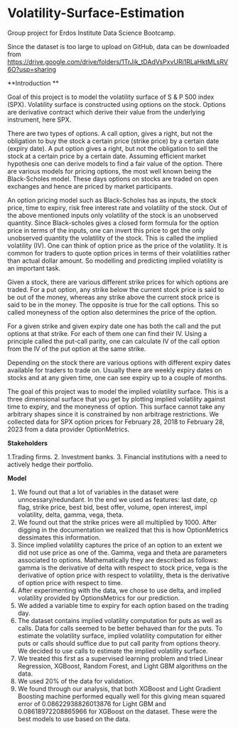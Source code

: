 # Volatility-Surface-Estimation
Group project for Erdos Institute Data Science Bootcamp.

Since the dataset is too large to upload on GitHub, data can be downloaded from
https://drive.google.com/drive/folders/1TrJik_tDAdVsPxvURi1RLaHktMLsRV6O?usp=sharing

**Introduction **

Goal of this project is to model the volatility surface of S \& P 500 index (SPX). Volatility surface is constructed using options on the stock. Options are derivative contract which derive their value from the underlying instrument, here SPX.

There are two types of options. A call option, gives a right, but not the obligation to buy the stock a certain price (strike price) by a certain date (expiry date). A put option gives a right, but not the obligation to sell the stock at a certain price by a certain date. Assuming efficient market hypothesis one can derive models to find a fair value of the option. There are various models for pricing options, the most well known being the Black-Scholes model. These days options on stocks are traded on open exchanges and hence are priced by market participants. 

An option pricing model such as Black-Scholes has as inputs, the stock price, time to expiry, risk free interest rate and volatility of the stock. Out of the above mentioned inputs only volatility of the stock is an unobserved quantity. Since Black-scholes gives a closed form formula for the option price in terms of the inputs, one can invert this price to get the only unobserved quantity the volatility of the stock. This is called the implied volatility (IV). One can think of option price as the price of the volatility. It is common for traders to quote option prices in terms of their volatilities rather than actual dollar amount. So modelling and predicting implied volatility is an important task. 

Given a stock, there are various different strike prices for which options are traded. For a put option, any strike below the current stock price is said to be out of the money, whereas any strike above the current stock price is said to be in the money. The opposite is true for the call options. This so called moneyness of the option also determines the price of the option. 

For a given strike and given expiry date one has both the call and the put options at that strike. For each of them one can find their IV. Using a principle called the put-call parity, one can calculate IV of the call option from the IV of the put option at the same strike. 

Depending on the stock there are various options with different expiry dates available for traders to trade on. Usually there are weekly expiry dates on stocks and at any given time, one can see expiry up to a couple of months. 

The goal of this project was to model the implied volatility surface. This is a three dimensional surface that you get by plotting implied volatility against time to expiry, and the moneyness of option. This surface cannot take any arbitrary shapes since it is constrained by non arbitrage restrictions. We collected data for SPX option prices for February 28, 2018 to February 28, 2023 from a data provider OptionMetrics. 

**Stakeholders**


  1.Trading firms.
  2. Investment banks.
  3. Financial institutions with a need to actively hedge their portfolio. 


**Model**


  1. We found out that a lot of variables in the dataset were unncessary/redundant. In the end we used as features: last date, cp flag, strike         price, best bid, best offer, volume, open interest, impl volatility, delta, gamma, vega, theta.
  2. We found out that the strike prices were all multiplied by 1000. After digging in the documentation we realized that this is how         OptionMetrics dessimates this information.
  3. Since implied volatility captures the price of an option to an extent we did not use price as one of the. Gamma, vega and theta are       parameters associated to options. Mathematically they are described as follows: gamma is the derivative of delta with respect to stock price, vega is the derivative of option price with respect to volatility, theta is the derivative of option price with respect to time.
  4. After experimenting with the data, we chose to use delta, and implied volatility provided by OptionsMetrics for our prediction.
  5. We added a variable time to expiry for each option based on the trading day.
  6. The dataset contains implied volatility computation for puts as well as calls. Data for calls seemed to be better behaved than for the puts. To estimate the volatility surface, implied volatility computation for either puts or calls should suffice due to put call parity from options theory. We decided to use calls to estimate the implied volatility surface.
  7. We treated this first as a supervised learning problem and tried Linear Regression, XGBoost, Random Forest, and Light GBM algorithms on the data.
  8. We used $20 \%$ of the data for validation.
  9. We found through our analysis, that both XGBoost and Light Gradient Boosting machine performed equally well for this giving mean squared error of $0.08622938826013876$ for Light GBM and $0.08618972208865966$ for XGBoost on the dataset. These were the best models to use based on the data.








